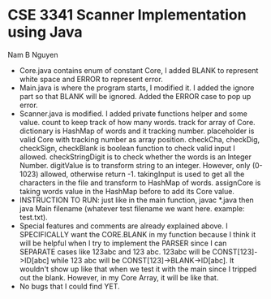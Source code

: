 # CSE 3341 Scanner Implementation using Java
Nam B Nguyen 
- Core.java contains enum of constant Core, I added BLANK to represent white space and ERROR to represent error.
- Main.java is where the program starts, I modified it. I added the ignore part so that BLANK will be ignored. Added the ERROR case to pop up error. 
- Scanner.java is modified. I added private functions helper and some value. count to keep track of how many words. track for array of Core. dictionary is HashMap of words and it tracking number. placeholder is valid Core with tracking number as array position. checkCha, checkDig, checkSign, checkBlank is boolean function to check valid input I allowed. checkStringDigit is to check whether the words is an Integer Number. digitValue is to transform string to an integer. However, only (0-1023) allowed, otherwise return -1. takingInput is used to get all the characters in the file and transform to HashMap of words. assignCore is taking words value in the HashMap before to add its Core value.
- INSTRUCTION TO RUN: just like in the main function, javac *.java then java Main filename (whatever test filename we want here. example: test.txt). 
- Special features and comments are already explained above. I SPECIFICALLY want the CORE.BLANK in my function because I think it will be helpful when I try to implement the PARSER since I can SEPARATE cases like 123abc and 123 abc. 123abc will be CONST[123]->ID[abc] while 123 abc will be CONST[123]->BLANK->ID[abc]. It wouldn't show up like that when we test it with the main since I tripped out the blank. However, in my Core Array, it will be like that.
- No bugs that I could find YET.
